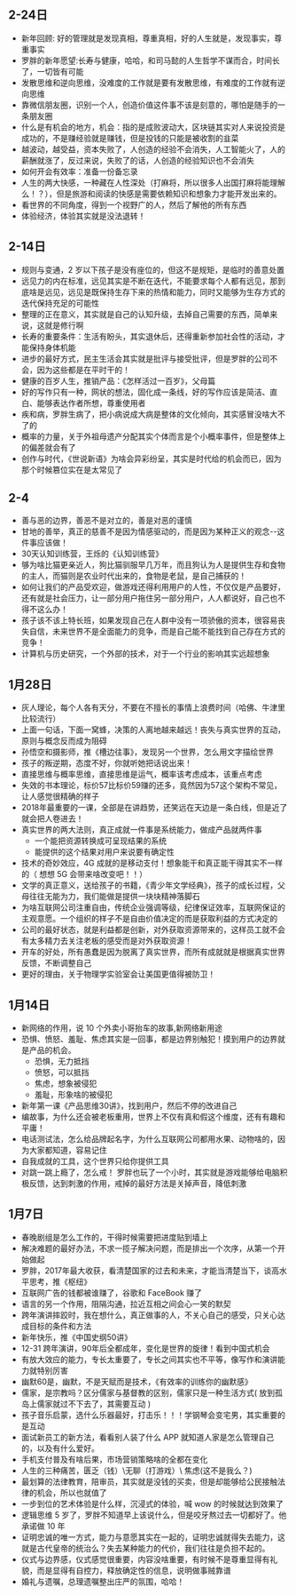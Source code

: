 ## 2-24日
* 新年回顾: 好的管理就是发现真相，尊重真相，好的人生就是，发现事实，尊重事实
* 罗胖的新年愿望:长寿与健康，哈哈，和司马懿的人生哲学不谋而合，时间长了，一切皆有可能
* 发散思维和逆向思维，没难度的工作就是要有发散思维，有难度的工作就有逆向思维
* 靠微信朋友圈，识别一个人，创造价值这件事不该是刻意的，哪怕是随手的一条朋友圈
* 什么是有机会的地方，机会：指的是成败波动大，区块链其实对人来说投资是成功的，不是赚经验就是赚钱，但是投钱的只能是被收割的韭菜
* 越波动，越受益，资本失败了，人创造的经验不会消失，人工智能火了，人的薪酬就涨了，反过来说，失败了的话，人创造的经验知识也不会消失
* 如何开会有效率：准备一份备忘录
* 人生的两大快感，一种藏在人性深处（打麻将，所以很多人出国打麻将能理解么！？），但是旅游和阅读的快感是需要依赖知识和想象力才能开发出来的。
* 看世界的不同角度，得到一个视野广的人，然后了解他的所有东西
* 体验经济，体验其实就是没法退转！

## 2-14日
* 规则与变通，2 岁以下孩子是没有座位的，但这不是规矩，是临时的善意处置
* 远见力的内在标准，远见其实是不断在迭代，不能要求每个人都有远见，那到底啥是远见，远见是既保持生存下来的热情和能力，同时又能够为生存方式的迭代保持充足的可能性
* 整理的正在意义，其实就是自己的认知升级，去掉自己需要的东西，简单来说，这就是修行啊
* 长寿的重要条件：生活有盼头，其实退休后，还得重新参加社会性的活动，才能保持身体机能
* 进步的最好方式，民主生活会其实就是批评与接受批评，但是罗胖的公司不会，因为这些都是在平时干的！
* 健康的百岁人生，推销产品：《怎样活过一百岁》，父母篇
* 好的写作只有一种，网状的想法，固化成一条线，好的写作应该是简洁、直白、能够表达作者所想，尊重使用者
* 疾和病，罗胖生病了，把小病说成大病是整体的文化倾向，其实感冒没啥大不了的
* 概率的力量，关于外祖母遗产分配其实个体而言是个小概率事件，但是整体上的偏差就会有了
* 创作与时代，《世说新语》为啥会异彩纷呈，其实是时代给的机会而已，因为那个时候篡位实在是太常见了

## 2-4
* 善与恶的边界，善恶不是对立的，善是对恶的谨慎
* 甘地的善举，真正的慈善不是因为情感驱动的，而是因为某种正义的观念--这件事应该做！
* 30天认知训练营，王烁的《认知训练营》
* 够为啥比猫更亲近人，狗比猫驯服早几万年，而且狗认为人是提供生存和食物的主人，而猫则是农业时代出来的，食物是老鼠，是自己捕获的！
* 如何让我们的产品受欢迎，做游戏还得利用用户的人性，不仅仅是产品要好，还有就是社会压力，让一部分用户拖住另一部分用户，人人都说好，自己也不得不这么办！
* 孩子该不该上特长班，如果发现自己在人群中没有一项骄傲的资本，很容易丧失自信，未来世界不是全面能力的竞争，而是自己能不能找到自己存在方式的竞争！
* 计算机与历史研究，一个外部的技术，对于一个行业的影响其实远超想象

## 1月28日
* 灰人理论，每个人各有天分，不要在不擅长的事情上浪费时间（哈佛、牛津里比较流行）
* 上面一句话，下面一窝蜂，决策的人离地越来越远！丧失与真实世界的互动，原则与概念反而成为阻碍
* 孙悟空和摄影师，推《槽边往事》，发现另一个世界，怎么用文字描绘世界
* 孩子的叛逆期，态度不好，你就听她把话说出来！
* 直接思维与概率思维，直接思维是运气，概率该考虑成本，该重点考虑
* 失效的书本理论，标价57比标价59赚的还多，竟然因为57这个架构不常见，让人感觉很精确的样子
* 2018年最重要的一课，全部是在讲趋势，还笑远在天边是一条白线，但是近了就会把人卷进去！
* 真实世界的两大法则，真正成就一件事是系统能力，做成产品就两件事
  + 一个能把资源转换成可呈现结果的系统
  + 能提供的这个结果对用户来说要有确定性
* 技术的奇妙效应，4G 成就的是移动支付！想象能干和真正能干得其实不一样的（ 想想 5G 会带来啥改变吧！！）
* 文学的真正意义，送给孩子的书籍，《青少年文学经典》，孩子的成长过程，父母往往无能为力，我们能做是提供一块块精神落脚石
* 为啥互联网公司注重自由，传统企业强调等级，纪律保证效率，互联网保证的主观意愿。一个组织的样子不是自由价值决定的而是获取利益的方式决定的
* 公司的最好状态，就是利益都是创新，对外获取资源带来的，这样员工就不会有太多精力去关注老板的感受而是对外获取资源！
* 开车的好处，所有愚蠢是因为脱离了真实世界，而所有成就就是根据真实世界反馈，不断调整自己
* 更好的理由，关于物理学实验室会让美国更值得被防卫！

## 1月14日
* 新网络的作用，说 10 个外卖小哥抬车的故事,新网络新用途
* 恐惧、愤怒、羞耻、焦虑其实是一回事，都是边界别触犯！摸到用户的边界就是产品的机会。
  + 恐惧，无力抵挡
  + 愤怒，可以抵挡
  + 焦虑，想象被侵犯
  + 羞耻，形象啥的被侵犯
* 新年第一课《产品思维30讲》，找到用户，然后不停的改进自己
* 编故事，为什么还会被老板重用，世界上不仅有真和假这个维度，还有有趣和平庸！
* 电话测试法，怎么给品牌起名字，为什么互联网公司都用水果、动物啥的，因为大家都知道，容易记住
* 自我成就的工具，这个世界只给你提供工具
* 对跳一跳上瘾了，怎么戒！ 罗胖也玩了一个小时，其实就是游戏能够给电脑积极反馈，达到刺激的作用，戒掉的最好方法是关掉声音，降低刺激


## 1月7日
* 春晚剧组是怎么工作的，干得时候需要把进度贴到墙上
* 解决难题的最好办法，不求一揽子解决问题，而是排出一个次序，从第一个开始做起
* 罗胖，2017年最大收获，看清楚国家的过去和未来，才能当清楚当下，谈高水平思考，推《枢纽》
* 互联网广告的钱都被谁赚了，谷歌和 FaceBook 赚了
* 语言的另一个作用，阻隔沟通，拉近互相之间会心一笑的默契
* 跨年演讲摔跤时，我在想什么，真正做事的人，不关心自己的感受，只关心达成目标的条件和方法
* 新年快乐，推《中国史纲50讲》
* 12-31 跨年演讲，90年后全都成年，变化是世界的旋律！看到中国式机会
* 有放大效应的能力，专长太重要了，专长之间其实也不平等，像写作和演讲能力就特别厉害
* 幽默60是，幽默，不是天赋而是技术，《有效率的训练你的幽默感》
* 儒家，是宗教吗？区分儒家与基督教的区别，儒家只是一种生活方式( 放到孤岛上儒家就过不下去了，其需要互动 )
* 孩子音乐启蒙，选什么乐器最好，打击乐！！！学钢琴会变宅男，其实重要的是互动
* 面试新员工的新方法，看看别人装了什么 APP 就知道人家是怎么管理自己的，以及有什么爱好。
* 手机支付普及有啥后果，市场营销策略啥的全都在变化
* 人生的三种痛苦，匮乏（钱）\无聊（打游戏）\ 焦虑(这不是我么？)
* 最划算的法律教育，陪审员，其实就是没钱的买卖，但是却能够给公民接触法律的机会，所以也就值了
* 一步到位的艺术体验是什么样，沉浸式的体验，喊 wow 的时候就达到效果了
* 逻辑思维 5 岁了，罗胖不知道早上该说什么，但是咬牙熬过去一切都好了。他承诺做 10 年
* 证明忠诚的唯一方式，能力与意愿其实在一起的，证明忠诚就得失去能力，这就是古代皇帝的统治么？失去某种能力的代价，我们往往是负担不起的。
* 仪式与边界感，仪式感觉很重要，内容没啥重要，有时候不是尊重显得有礼貌，而是显得有自控力，释放确定性的信息，说明做事贼靠谱
* 婚礼与遗嘱，总理遗嘱整出庄严的氛围，哈哈！